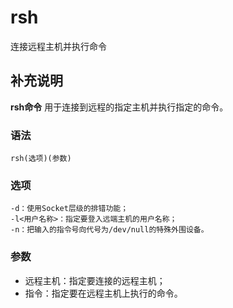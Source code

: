 rsh
===

连接远程主机并执行命令

## 补充说明

**rsh命令** 用于连接到远程的指定主机并执行指定的命令。

### 语法  

```
rsh(选项)(参数)
```

### 选项  

```
-d：使用Socket层级的排错功能；
-l<用户名称>：指定要登入远端主机的用户名称；
-n：把输入的指令号向代号为/dev/null的特殊外围设备。
```

### 参数  

*   远程主机：指定要连接的远程主机；
*   指令：指定要在远程主机上执行的命令。


<!-- Linux命令行搜索引擎：https://jaywcjlove.github.io/linux-command/ -->